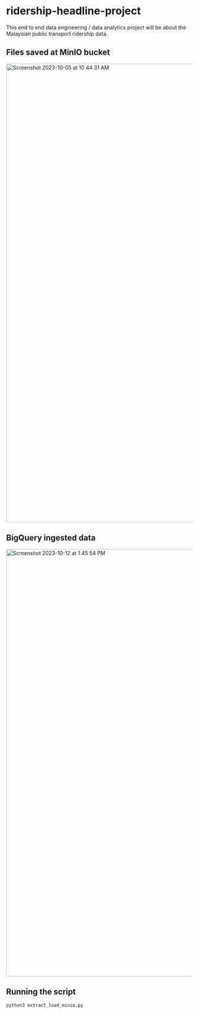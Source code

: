 # ridership-headline-project
This end to end data engineering / data analytics project will be about the Malaysian public transport ridership data. 

## Files saved at MinIO bucket

<img width="1235" alt="Screenshot 2023-10-05 at 10 44 31 AM" src="https://github.com/jasontanx/data-engineer-project-1/assets/116934441/ee2fc2f7-596a-4480-b48d-f8981839cd35">


## BigQuery ingested data

<img width="1150" alt="Screenshot 2023-10-12 at 1 45 54 PM" src="https://github.com/jasontanx/data-engineer-project-1/assets/116934441/152e2d21-bc8e-414b-aafc-bcb68393e426">

## Running the script

```
python3 extract_load_minio.py
```
